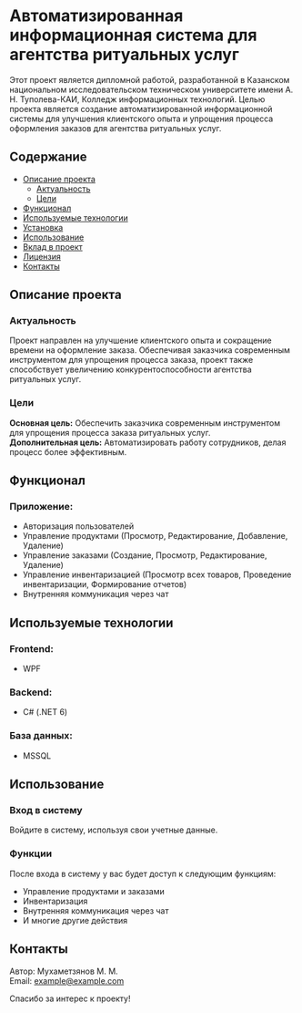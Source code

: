 # Автоматизированная информационная система для агентства ритуальных услуг

Этот проект является дипломной работой, разработанной в Казанском национальном исследовательском техническом университете имени А. Н. Туполева-КАИ, Колледж информационных технологий. Целью проекта является создание автоматизированной информационной системы для улучшения клиентского опыта и упрощения процесса оформления заказов для агентства ритуальных услуг.

## Содержание
- [Описание проекта](#описание-проекта)
  - [Актуальность](#актуальность)
  - [Цели](#цели)
- [Функционал](#функционал)
- [Используемые технологии](#используемые-технологии)
- [Установка](#установка)
- [Использование](#использование)
- [Вклад в проект](#вклад-в-проект)
- [Лицензия](#лицензия)
- [Контакты](#контакты)

## Описание проекта

### Актуальность
Проект направлен на улучшение клиентского опыта и сокращение времени на оформление заказа. Обеспечивая заказчика современным инструментом для упрощения процесса заказа, проект также способствует увеличению конкурентоспособности агентства ритуальных услуг.

### Цели
**Основная цель:** Обеспечить заказчика современным инструментом для упрощения процесса заказа ритуальных услуг.  
**Дополнительная цель:** Автоматизировать работу сотрудников, делая процесс более эффективным.

## Функционал

### Приложение:
- Авторизация пользователей
- Управление продуктами (Просмотр, Редактирование, Добавление, Удаление)
- Управление заказами (Создание, Просмотр, Редактирование, Удаление)
- Управление инвентаризацией (Просмотр всех товаров, Проведение инвентаризации, Формирование отчетов)
- Внутренняя коммуникация через чат

## Используемые технологии

### Frontend:
- WPF

### Backend:
- C# (.NET 6)

### База данных:
- MSSQL

## Использование

### Вход в систему
Войдите в систему, используя свои учетные данные.

### Функции
После входа в систему у вас будет доступ к следующим функциям:
- Управление продуктами и заказами
- Инвентаризация
- Внутренняя коммуникация через чат
- И многие другие действия

## Контакты

Автор: Мухаметзянов М. М.  
Email: [example@example.com](mailto:marat-559@mail.ru)  

Спасибо за интерес к проекту!
